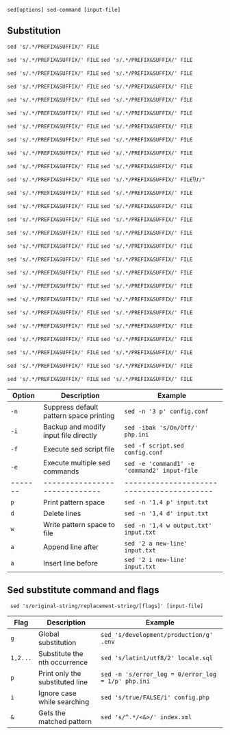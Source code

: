 ```
sed[options] sed-command [input-file]
```

## Substitution
`sed 's/.*/PREFIX&SUFFIX/' FILE`

`sed 's/.*/PREFIX&SUFFIX/' FILE`
`sed 's/.*/PREFIX&SUFFIX/' FILE`

`sed 's/.*/PREFIX&SUFFIX/' FILE`
`sed 's/.*/PREFIX&SUFFIX/' FILE`

`sed 's/.*/PREFIX&SUFFIX/' FILE`
`sed 's/.*/PREFIX&SUFFIX/' FILE`

`sed 's/.*/PREFIX&SUFFIX/' FILE`
`sed 's/.*/PREFIX&SUFFIX/' FILE`

`sed 's/.*/PREFIX&SUFFIX/' FILE`
`sed 's/.*/PREFIX&SUFFIX/' FILE`

`sed 's/.*/PREFIX&SUFFIX/' FILE`
`sed 's/.*/PREFIX&SUFFIX/' FILE`

`sed 's/.*/PREFIX&SUFFIX/' FILE`
`sed 's/.*/PREFIX&SUFFIX/' FILE`

`sed 's/.*/PREFIX&SUFFIX/' FILE`
`sed 's/.*/PREFIX&SUFFIX/' FILE`

`sed 's/.*/PREFIX&SUFFIX/' FILE`
`sed 's/.*/PREFIX&SUFFIX/' FILE`

`sed 's/.*/PREFIX&SUFFIX/' FILE`
`sed 's/.*/PREFIX&SUFFIX/' FILE`\\\r`/"`

`sed 's/.*/PREFIX&SUFFIX/' FILE`
`sed 's/.*/PREFIX&SUFFIX/' FILE`

`sed 's/.*/PREFIX&SUFFIX/' FILE`
`sed 's/.*/PREFIX&SUFFIX/' FILE`

`sed 's/.*/PREFIX&SUFFIX/' FILE`
`sed 's/.*/PREFIX&SUFFIX/' FILE`

`sed 's/.*/PREFIX&SUFFIX/' FILE`
`sed 's/.*/PREFIX&SUFFIX/' FILE`

`sed 's/.*/PREFIX&SUFFIX/' FILE`
`sed 's/.*/PREFIX&SUFFIX/' FILE`

`sed 's/.*/PREFIX&SUFFIX/' FILE`
`sed 's/.*/PREFIX&SUFFIX/' FILE`

`sed 's/.*/PREFIX&SUFFIX/' FILE`
`sed 's/.*/PREFIX&SUFFIX/' FILE`

`sed 's/.*/PREFIX&SUFFIX/' FILE`
`sed 's/.*/PREFIX&SUFFIX/' FILE`

`sed 's/.*/PREFIX&SUFFIX/' FILE`
`sed 's/.*/PREFIX&SUFFIX/' FILE`

`sed 's/.*/PREFIX&SUFFIX/' FILE`
`sed 's/.*/PREFIX&SUFFIX/' FILE`

`sed 's/.*/PREFIX&SUFFIX/' FILE`
`sed 's/.*/PREFIX&SUFFIX/' FILE`

`sed 's/.*/PREFIX&SUFFIX/' FILE`
`sed 's/.*/PREFIX&SUFFIX/' FILE`

`sed 's/.*/PREFIX&SUFFIX/' FILE`
`sed 's/.*/PREFIX&SUFFIX/' FILE`

`sed 's/.*/PREFIX&SUFFIX/' FILE`
`sed 's/.*/PREFIX&SUFFIX/' FILE`

`sed 's/.*/PREFIX&SUFFIX/' FILE`
`sed 's/.*/PREFIX&SUFFIX/' FILE`

| Option | Description                             | Example                                      |
| ------ |---------------------------------------- | -------------------------------------------- |
| `-n`   | Suppress default pattern space printing | `sed -n '3 p' config.conf`                   |
| `-i`   | Backup and modify input file directly   | `sed -ibak 's/On/Off/' php.ini`              |
| `-f`   | Execute sed script file                 | `sed -f script.sed config.conf`              |
| `-e`   | Execute multiple sed commands           | `sed -e 'command1' -e 'command2' input-file` |
| ------- |----------------------------- | ----------------------------------------- |
| `p`     | Print pattern space          | `sed -n '1,4 p' input.txt`                |
| `d`     | Delete lines                 | `sed -n '1,4 d' input.txt`                |
| `w`     | Write pattern space to file  | `sed -n '1,4 w output.txt' input.txt`     |
| `a`     | Append line after            | `sed '2 a new-line' input.txt`            |
| `a`     | Insert line before           | `sed '2 i new-line' input.txt`            |

## Sed substitute command and flags

```
 sed 's/original-string/replacement-string/[flags]' [input-file]
 ```
| Flag             | Description                                 | Example                                                |
| ---------------- |-------------------------------------------- | ------------------------------------------------------ |
| `g`              | Global substitution                         | `sed 's/development/production/g' .env`                |
| `1,2...`         | Substitute the nth occurrence               | `sed 's/latin1/utf8/2' locale.sql`                     |
| `p`              | Print only the substituted line             | `sed -n 's/error_log = 0/error_log = 1/p' php.ini`     |
| `i`              | Ignore case while searching                 | `sed 's/true/FALSE/i' config.php`                      |
| `&`              | Gets the matched pattern                    | `sed 's/^.*/<&>/' index.xml`                           |
